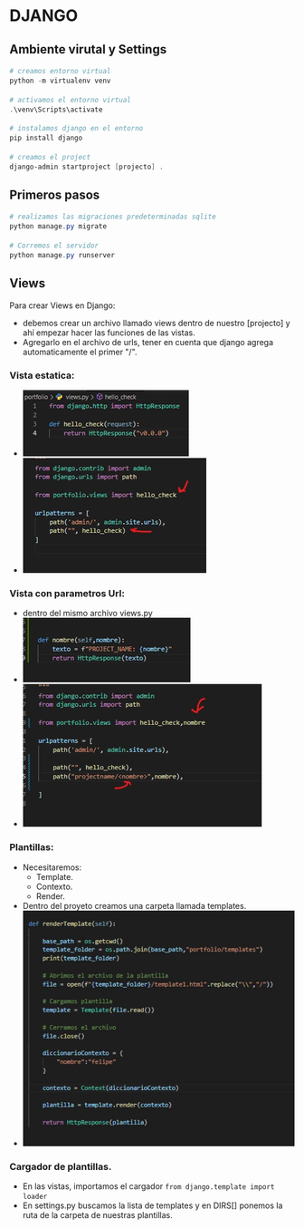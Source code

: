 # DJANGO    
## Ambiente virutal y Settings
```powershell
# creamos entorno virtual
python -m virtualenv venv

# activamos el entorno virtual
.\venv\Scripts\activate

# instalamos django en el entorno
pip install django

# creamos el project
django-admin startproject [projecto] .
```

## Primeros pasos
```powershell
# realizamos las migraciones predeterminadas sqlite
python manage.py migrate

# Corremos el servidor
python manage.py runserver
```

## Views
Para crear Views en Django:
- debemos crear un archivo llamado views dentro de nuestro [projecto] y ahí empezar hacer las funciones de las vistas.
- Agregarlo en el archivo de urls, tener en cuenta que django agrega automaticamente el primer "/".

### Vista estatica:
- ![Agregar vista al archivo de views](./imagenes/vista1.jpg)
- ![Agregar la vista al archivo de urls](./imagenes/agregar_vista_url.jpg)

### Vista con parametros Url:
- dentro del mismo archivo views.py
- ![](./imagenes/vista2.jpg)
- ![](./imagenes/agregar_vista2.jpg)

### Plantillas:
- Necesitaremos:
    - Template.
    - Contexto.
    - Render.
- Dentro del proyeto creamos una carpeta llamada templates.
- ![](./imagenes/vista_plantilla.jpg)

### Cargador de plantillas.
- En las vistas, importamos el cargador ```from django.template import loader```
- En settings.py buscamos la lista de templates y en DIRS[] ponemos la ruta de la carpeta de nuestras plantillas.